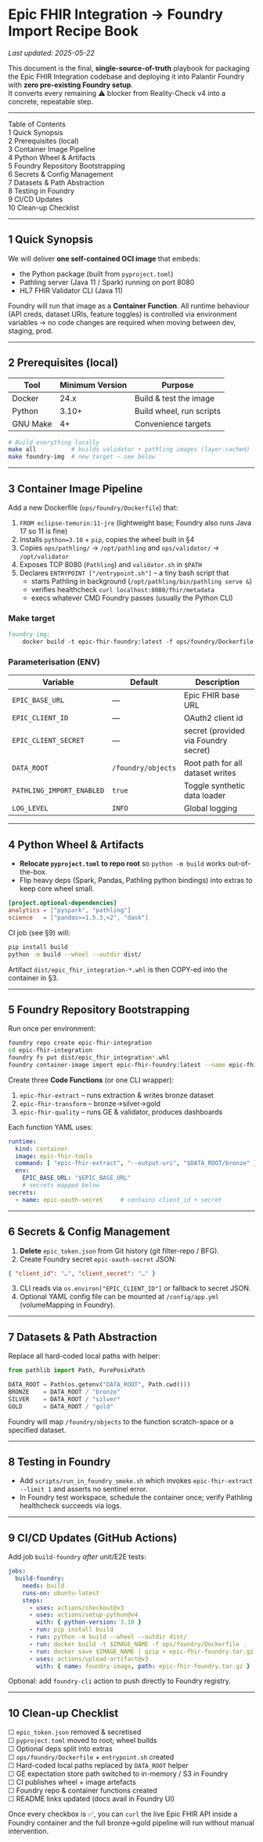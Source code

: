 # Epic FHIR Integration → Foundry Import Recipe Book  
_Last updated: 2025-05-22_

This document is the final, **single-source-of-truth** playbook for packaging the Epic FHIR Integration codebase and deploying it into Palantir Foundry with **zero pre-existing Foundry setup**.  
It converts every remaining ⚠ blocker from Reality-Check v4 into a concrete, repeatable step.

---
Table of Contents  
1  Quick Synopsis  
2  Prerequisites (local)  
3  Container Image Pipeline  
4  Python Wheel & Artifacts  
5  Foundry Repository Bootstrapping  
6  Secrets & Config Management  
7  Datasets & Path Abstraction  
8  Testing in Foundry  
9  CI/CD Updates  
10  Clean-up Checklist  

---
## 1  Quick Synopsis
We will deliver **one self-contained OCI image** that embeds:
* the Python package (built from `pyproject.toml`)
* Pathling server (Java 11 / Spark) running on port 8080
* HL7 FHIR Validator CLI (Java 11)

Foundry will run that image as a **Container Function**.  All runtime behaviour (API creds, dataset URIs, feature toggles) is controlled via environment variables → no code changes are required when moving between dev, staging, prod.

---
## 2  Prerequisites (local)
| Tool | Minimum Version | Purpose |
|------|-----------------|---------|
| Docker | 24.x | Build & test the image |
| Python | 3.10+ | Build wheel, run scripts |
| GNU Make | 4+ | Convenience targets |

```bash
# Build everything locally
make all          # builds validator + pathling images (layer-cached)
make foundry-img  # new target – see below
```

---
## 3  Container Image Pipeline
Add a new Dockerfile (`ops/foundry/Dockerfile`) that:
1. `FROM eclipse-temurin:11-jre` (lightweight base; Foundry also runs Java 17 so 11 is fine)
2. Installs `python=3.10` + `pip`, copies the wheel built in §4
3. Copies `ops/pathling/` → `/opt/pathling` and `ops/validator/` → `/opt/validator`
4. Exposes TCP 8080 (`Pathling`) and `validator.sh` in `$PATH`
5. Declares `ENTRYPOINT ["/entrypoint.sh"]` – a tiny bash script that
   * starts Pathling in background (`/opt/pathling/bin/pathling serve &`)
   * verifies healthcheck `curl localhost:8080/fhir/metadata`
   * execs whatever CMD Foundry passes (usually the Python CLI)

### Make target
```makefile
foundry-img:
	docker build -t epic-fhir-foundry:latest -f ops/foundry/Dockerfile .
```

### Parameterisation (ENV)
| Variable | Default | Description |
|----------|---------|-------------|
| `EPIC_BASE_URL` | — | Epic FHIR base URL |
| `EPIC_CLIENT_ID` | — | OAuth2 client id |
| `EPIC_CLIENT_SECRET` | — | secret (provided via Foundry secret) |
| `DATA_ROOT` | `/foundry/objects` | Root path for all dataset writes |
| `PATHLING_IMPORT_ENABLED` | `true` | Toggle synthetic data loader |
| `LOG_LEVEL` | `INFO` | Global logging |

---
## 4  Python Wheel & Artifacts
* **Relocate `pyproject.toml` to repo root** so `python -m build` works out-of-the-box.
* Flip heavy deps (Spark, Pandas, Pathling python bindings) into extras to keep core wheel small.

```toml
[project.optional-dependencies]
analytics = ["pyspark", "pathling"]
science   = ["pandas>=1.5.3,<2", "dask"]
```

CI job (see §9) will:
```bash
pip install build
python -m build --wheel --outdir dist/
```
Artifact `dist/epic_fhir_integration-*.whl` is then COPY-ed into the container in §3.

---
## 5  Foundry Repository Bootstrapping
Run once per environment:
```bash
foundry repo create epic-fhir-integration
cd epic-fhir-integration
foundry fs put dist/epic_fhir_integration*.whl
foundry container-image import epic-fhir-foundry:latest --name epic-fhir-tools
```
Create three **Code Functions** (or one CLI wrapper):
1. `epic-fhir-extract`  – runs extraction & writes bronze dataset
2. `epic-fhir-transform` – bronze→silver→gold
3. `epic-fhir-quality`   – runs GE & validator, produces dashboards

Each function YAML uses:
```yaml
runtime:
  kind: container
  image: epic-fhir-tools
  command: [ "epic-fhir-extract", "--output-uri", "$DATA_ROOT/bronze" ]
  env:
    EPIC_BASE_URL: "$EPIC_BASE_URL"
    # secrets mapped below
secrets:
  - name: epic-oauth-secret     # contains client_id + secret
```

---
## 6  Secrets & Config Management
1. **Delete** `epic_token.json` from Git history (git filter-repo / BFG).  
2. Create Foundry secret `epic-oauth-secret` JSON:
```json
{ "client_id": "…", "client_secret": "…" }
```
3. CLI reads via `os.environ["EPIC_CLIENT_ID"]` or fallback to secret JSON.
4. Optional YAML config file can be mounted at `/config/app.yml` (volumeMapping in Foundry).

---
## 7  Datasets & Path Abstraction
Replace all hard-coded local paths with helper:
```python
from pathlib import Path, PurePosixPath

DATA_ROOT = Path(os.getenv("DATA_ROOT", Path.cwd()))
BRONZE    = DATA_ROOT / "bronze"
SILVER    = DATA_ROOT / "silver"
GOLD      = DATA_ROOT / "gold"
```
Foundry will map `/foundry/objects` to the function scratch-space or a specified dataset.

---
## 8  Testing in Foundry
* Add `scripts/run_in_foundry_smoke.sh` which invokes `epic-fhir-extract --limit 1` and asserts no sentinel error.
* In Foundry test workspace, schedule the container once; verify Pathling healthcheck succeeds via logs.

---
## 9  CI/CD Updates (GitHub Actions)
Add job `build-foundry` _after_ unit/E2E tests:
```yaml
jobs:
  build-foundry:
    needs: build
    runs-on: ubuntu-latest
    steps:
      - uses: actions/checkout@v3
      - uses: actions/setup-python@v4
        with: { python-version: 3.10 }
      - run: pip install build
      - run: python -m build --wheel --outdir dist/
      - run: docker build -t $IMAGE_NAME -f ops/foundry/Dockerfile .
      - run: docker save $IMAGE_NAME | gzip > epic-fhir-foundry.tar.gz
      - uses: actions/upload-artifact@v3
        with: { name: foundry-image, path: epic-fhir-foundry.tar.gz }
```
Optional: add `foundry-cli` action to push directly to Foundry registry.

---
## 10  Clean-up Checklist
☐ `epic_token.json` removed & secretised  
☐ `pyproject.toml` moved to root; wheel builds  
☐ Optional deps split into extras  
☐ `ops/foundry/Dockerfile` + `entrypoint.sh` created  
☐ Hard-coded local paths replaced by `DATA_ROOT` helper  
☐ GE expectation store path switched to in-memory / S3 in Foundry  
☐ CI publishes wheel + image artefacts  
☐ Foundry repo & container functions created  
☐ README links updated (docs avail in Foundry UI)  

Once every checkbox is ✅, you can `curl` the live Epic FHIR API inside a Foundry container and the full bronze→gold pipeline will run without manual intervention. 